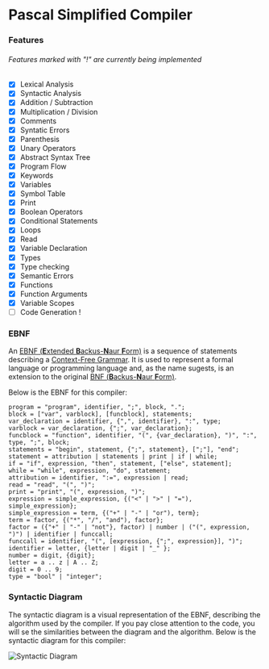 # Pascal Simplified Compiler

### Features
###### Features marked with "!" are currently being implemented
- [x] Lexical Analysis
- [x] Syntactic Analysis
- [x] Addition / Subtraction
- [x] Multiplication / Division
- [x] Comments
- [x] Syntatic Errors
- [x] Parenthesis
- [x] Unary Operators
- [x] Abstract Syntax Tree
- [x] Program Flow
- [x] Keywords
- [x] Variables
- [x] Symbol Table
- [x] Print
- [x] Boolean Operators
- [x] Conditional Statements
- [x] Loops
- [x] Read
- [x] Variable Declaration
- [x] Types
- [x] Type checking
- [x] Semantic Errors
- [x] Functions
- [x] Function Arguments
- [x] Variable Scopes
- [ ] Code Generation !

### EBNF
An [EBNF (<b>E</b>xtended <b>B</b>ackus-<b>N</b>aur <b>F</b>orm)](https://en.wikipedia.org/wiki/Extended_Backus%E2%80%93Naur_form) is a sequence of statements describing a [Context-Free Grammar](https://en.wikipedia.org/wiki/Context-free_grammar). It is used to represent a formal language or programming language and, as the name sugests, is an extension to the original [BNF (<b>B</b>ackus-<b>N</b>aur <b>F</b>orm)](https://en.wikipedia.org/wiki/Backus%E2%80%93Naur_form).

Below is the EBNF for this compiler:
```ebnf
program = "program", identifier, ";", block, ".";
block = ["var", varblock], [funcblock], statements;
var_declaration = identifier, {",", identifier}, ":", type;
varblock = var_declaration, {";", var_declaration};
funcblock = "function", identifier, "(", {var_declaration}, ")", ":", type, ";", block;
statements = "begin", statement, {";", statement}, [";"], "end";
statement = attribution | statements | print | if | while;
if = "if", expression, "then", statement, ["else", statement];
while = "while", expression, "do", statement;
attribution = identifier, ":=", expression | read;
read = "read", "(", ")";
print = "print", "(", expression, ")";
expression = simple_expression, {("<" | ">" | "="), simple_expression};
simple_expression = term, {("+" | "-" | "or"), term};
term = factor, {("*", "/", "and"), factor};
factor = ({"+" | "-" | "not"}, factor) | number | ("(", expression, ")") | identifier | funccall;
funccall = identifier, "(", [expression, {";", expression}], ")";
identifier = letter, {letter | digit | "_" };
number = digit, {digit};
letter = a .. z | A .. Z;
digit = 0 .. 9;
type = "bool" | "integer";
```

### Syntactic Diagram
The syntactic diagram is a visual representation of the EBNF, describing the algorithm used by the compiler. If you pay close attention to the code, you will se the similarities between the diagram and the algorithm. Below is the syntactic diagram for this compiler:

![Syntactic Diagram](https://i.imgur.com/zgaumZ6.png)
